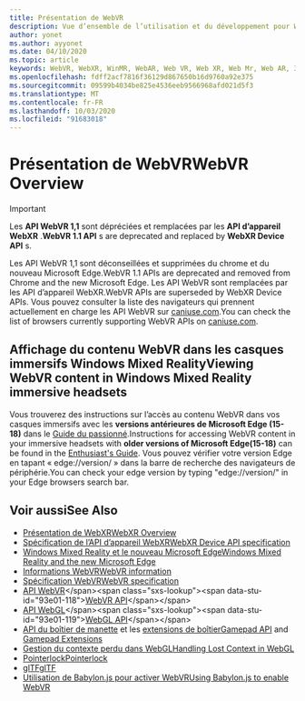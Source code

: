 ```yaml
---
title: Présentation de WebVR
description: Vue d’ensemble de l’utilisation et du développement pour WebVR dans Windows Mixed Reality
author: yonet
ms.author: ayyonet
ms.date: 04/10/2020
ms.topic: article
keywords: WebVR, WebXR, WinMR, WebAR, Web VR, Web XR, Web Mr, Web AR, 360, 360 Video, 360 vidéos, 360 photo, 360 photos, 360 content, Internet immersif, immersiveweb, IW
ms.openlocfilehash: fdff2acf7816f36129d867650b16d9760a92e375
ms.sourcegitcommit: 09599b4034be825e4536eeb9566968afd021d5f3
ms.translationtype: MT
ms.contentlocale: fr-FR
ms.lasthandoff: 10/03/2020
ms.locfileid: "91683018"
---
```

# <a name="webvr-overview"></a><span data-ttu-id="93e01-104">Présentation de WebVR</span><span class="sxs-lookup"><span data-stu-id="93e01-104">WebVR Overview</span></span>

> [!IMPORTANT]
> <span data-ttu-id="93e01-105">Les **API WebVR 1,1** sont dépréciées et remplacées par les **API d’appareil WebXR** .</span><span class="sxs-lookup"><span data-stu-id="93e01-105">**WebVR 1.1 API** s are deprecated and replaced by **WebXR Device API** s.</span></span>

<span data-ttu-id="93e01-106">Les API WebVR 1,1 sont déconseillées et supprimées du chrome et du nouveau Microsoft Edge.</span><span class="sxs-lookup"><span data-stu-id="93e01-106">WebVR 1.1 APIs are deprecated and removed from Chrome and the new Microsoft Edge.</span></span> <span data-ttu-id="93e01-107">Les API WebVR sont remplacées par les API d’appareil WebXR.</span><span class="sxs-lookup"><span data-stu-id="93e01-107">WebVR APIs are superseded by WebXR Device APIs.</span></span> <span data-ttu-id="93e01-108">Vous pouvez consulter la liste des navigateurs qui prennent actuellement en charge les API WebVR sur [caniuse.com](https://caniuse.com/#search=webvr).</span><span class="sxs-lookup"><span data-stu-id="93e01-108">You can check the list of browsers currently supporting WebVR APIs on [caniuse.com](https://caniuse.com/#search=webvr).</span></span>

## <a name="viewing-webvr-content-in-windows-mixed-reality-immersive-headsets"></a><span data-ttu-id="93e01-109">Affichage du contenu WebVR dans les casques immersifs Windows Mixed Reality</span><span class="sxs-lookup"><span data-stu-id="93e01-109">Viewing WebVR content in Windows Mixed Reality immersive headsets</span></span>

<span data-ttu-id="93e01-110">Vous trouverez des instructions sur l’accès au contenu WebVR dans vos casques immersifs avec les **versions antérieures de Microsoft Edge (15-18)** dans le [Guide du passionné](https://docs.microsoft.com/windows/mixed-reality/enthusiast-guide/webvr).</span><span class="sxs-lookup"><span data-stu-id="93e01-110">Instructions for accessing WebVR content in your immersive headsets with **older versions of Microsoft Edge(15-18)** can be found in the [Enthusiast's Guide](https://docs.microsoft.com/windows/mixed-reality/enthusiast-guide/webvr).</span></span> <span data-ttu-id="93e01-111">Vous pouvez vérifier votre version Edge en tapant « edge://version/ » dans la barre de recherche des navigateurs de périphérie.</span><span class="sxs-lookup"><span data-stu-id="93e01-111">You can check your edge version by typing "edge://version/" in your Edge browsers search bar.</span></span>

## <a name="see-also"></a><span data-ttu-id="93e01-112">Voir aussi</span><span class="sxs-lookup"><span data-stu-id="93e01-112">See Also</span></span>

* [<span data-ttu-id="93e01-113">Présentation de WebXR</span><span class="sxs-lookup"><span data-stu-id="93e01-113">WebXR Overview</span></span>](webxr-overview.md)
* [<span data-ttu-id="93e01-114">Spécification de l’API d’appareil WebXR</span><span class="sxs-lookup"><span data-stu-id="93e01-114">WebXR Device API specification</span></span>](https://immersive-web.github.io/webxr/)
* [<span data-ttu-id="93e01-115">Windows Mixed Reality et le nouveau Microsoft Edge</span><span class="sxs-lookup"><span data-stu-id="93e01-115">Windows Mixed Reality and the new Microsoft Edge</span></span>](https://docs.microsoft.com/windows/mixed-reality/new-microsoft-edge)
* [<span data-ttu-id="93e01-116">Informations WebVR</span><span class="sxs-lookup"><span data-stu-id="93e01-116">WebVR information</span></span>](https://webvr.info)
* [<span data-ttu-id="93e01-117">Spécification WebVR</span><span class="sxs-lookup"><span data-stu-id="93e01-117">WebVR specification</span></span>](https://w3c.github.io/webvr/)
* <span data-ttu-id="93e01-118">[API WebVR](https://msdn.microsoft.com/library/mt806281(v=vs.85).aspx)</span><span class="sxs-lookup"><span data-stu-id="93e01-118">[WebVR API](https://msdn.microsoft.com/library/mt806281(v=vs.85).aspx)</span></span>
* <span data-ttu-id="93e01-119">[API WebGL](https://msdn.microsoft.com/library/bg182648(v=vs.85).aspx)</span><span class="sxs-lookup"><span data-stu-id="93e01-119">[WebGL API](https://msdn.microsoft.com/library/bg182648(v=vs.85).aspx)</span></span>
* <span data-ttu-id="93e01-120">[API du boîtier de manette](https://msdn.microsoft.com/library/dn743630(v=vs.85).aspx) et les [extensions de boîtier](https://w3c.github.io/gamepad/extensions.html)</span><span class="sxs-lookup"><span data-stu-id="93e01-120">[Gamepad API](https://msdn.microsoft.com/library/dn743630(v=vs.85).aspx) and [Gamepad Extensions](https://w3c.github.io/gamepad/extensions.html)</span></span>
* [<span data-ttu-id="93e01-121">Gestion du contexte perdu dans WebGL</span><span class="sxs-lookup"><span data-stu-id="93e01-121">Handling Lost Context in WebGL</span></span>](https://www.khronos.org/webgl/wiki/HandlingContextLost)
* [<span data-ttu-id="93e01-122">Pointerlock</span><span class="sxs-lookup"><span data-stu-id="93e01-122">Pointerlock</span></span>](https://www.w3.org/TR/pointerlock/)
* [<span data-ttu-id="93e01-123">glTF</span><span class="sxs-lookup"><span data-stu-id="93e01-123">glTF</span></span>](https://www.khronos.org/gltf)
* [<span data-ttu-id="93e01-124">Utilisation de Babylon.js pour activer WebVR</span><span class="sxs-lookup"><span data-stu-id="93e01-124">Using Babylon.js to enable WebVR</span></span>](https://docs.microsoft.com/windows/uwp/get-started/adding-webvr-to-a-babylonjs-game)
